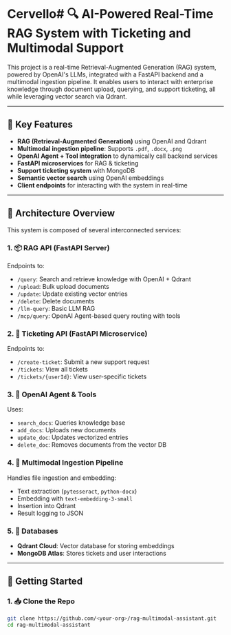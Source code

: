 # Cervello# 🔍 AI-Powered Real-Time RAG System with Ticketing and Multimodal Support

This project is a real-time Retrieval-Augmented Generation (RAG) system, powered by OpenAI's LLMs, integrated with a FastAPI backend and a multimodal ingestion pipeline. It enables users to interact with enterprise knowledge through document upload, querying, and support ticketing, all while leveraging vector search via Qdrant.

---

## 🧠 Key Features

- **RAG (Retrieval-Augmented Generation)** using OpenAI and Qdrant
- **Multimodal ingestion pipeline**: Supports `.pdf`, `.docx`, `.png`
- **OpenAI Agent + Tool integration** to dynamically call backend services
- **FastAPI microservices** for RAG & ticketing
- **Support ticketing system** with MongoDB
- **Semantic vector search** using OpenAI embeddings
- **Client endpoints** for interacting with the system in real-time

---

## 🧱 Architecture Overview

This system is composed of several interconnected services:

### 1. 📦 RAG API (FastAPI Server)
Endpoints to:
- `/query`: Search and retrieve knowledge with OpenAI + Qdrant
- `/upload`: Bulk upload documents
- `/update`: Update existing vector entries
- `/delete`: Delete documents
- `/llm-query`: Basic LLM RAG
- `/mcp/query`: OpenAI Agent-based query routing with tools

### 2. 🧾 Ticketing API (FastAPI Microservice)
Endpoints to:
- `/create-ticket`: Submit a new support request
- `/tickets`: View all tickets
- `/tickets/{userId}`: View user-specific tickets

### 3. 🧰 OpenAI Agent & Tools
Uses:
- `search_docs`: Queries knowledge base
- `add_docs`: Uploads new documents
- `update_doc`: Updates vectorized entries
- `delete_doc`: Removes documents from the vector DB

### 4. 🔗 Multimodal Ingestion Pipeline
Handles file ingestion and embedding:
- Text extraction (`pytesseract`, `python-docx`)
- Embedding with `text-embedding-3-small`
- Insertion into Qdrant
- Result logging to JSON

### 5. 🧠 Databases
- **Qdrant Cloud**: Vector database for storing embeddings
- **MongoDB Atlas**: Stores tickets and user interactions

---

## 🚀 Getting Started

### 1. 📥 Clone the Repo
```bash
git clone https://github.com/<your-org>/rag-multimodal-assistant.git
cd rag-multimodal-assistant